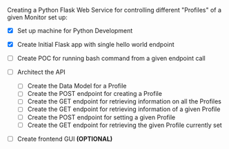 
Creating a Python Flask Web Service for controlling different "Profiles" of a given Monitor set up:

* [x] Set up machine for Python Development
* [x] Create Initial Flask app with single hello world endpoint
* [ ] Create POC for running bash command from a given endpoint call
* [ ] Architect the API
    * [ ] Create the Data Model for a Profile
    * [ ] Create the POST endpoint for creating a Profile
    * [ ] Create the GET endpoint for retrieving information on all the Profiles
    * [ ] Create the GET endpoint for retrieving information of a given Profile
    * [ ] Create the POST endpoint for setting a given Profile
    * [ ] Create the GET endpoint for retrieving the given Profile currently set
* [ ] Create frontend GUI **(OPTIONAL)**
 
